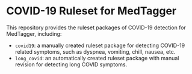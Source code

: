 # COVID-19 Ruleset for MedTagger

This repository provides the ruleset packages of COVID-19 detection for MedTagger, including:

- `covid19`: a manually created ruleset package for detecting COVID-19 related symptoms, such as dyspnea, vomiting, chill, nausea, etc.
- `long_covid`: an automatically created ruleset package with manual revision for detecting long COVID symptoms.

